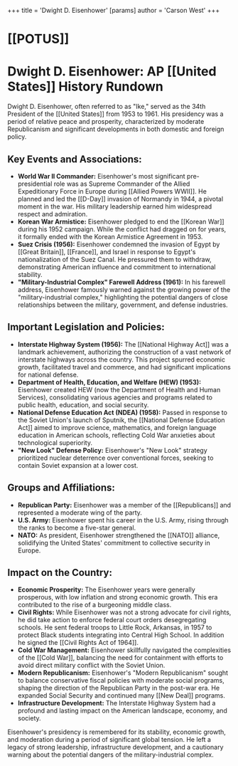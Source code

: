 +++
 title = 'Dwight D. Eisenhower'
[params]
	author = 'Carson West'
+++
# [[POTUS]]
# Dwight D. Eisenhower: AP [[United States]] History Rundown

Dwight D. Eisenhower, often referred to as "Ike," served as the 34th President of the [[United States]] from 1953 to 1961. His presidency was a period of relative peace and prosperity, characterized by moderate Republicanism and significant developments in both domestic and foreign policy.

## Key Events and Associations:

*   **World War II Commander:** Eisenhower's most significant pre-presidential role was as Supreme Commander of the Allied Expeditionary Force in Europe during [[Allied Powers WWII]]. He planned and led the [[D-Day]] invasion of Normandy in 1944, a pivotal moment in the war. His military leadership earned him widespread respect and admiration.
*   **Korean War Armistice:** Eisenhower pledged to end the [[Korean War]] during his 1952 campaign. While the conflict had dragged on for years, it formally ended with the Korean Armistice Agreement in 1953.
*   **Suez Crisis (1956):** Eisenhower condemned the invasion of Egypt by [[Great Britain]], [[France]], and Israel in response to Egypt's nationalization of the Suez Canal. He pressured them to withdraw, demonstrating American influence and commitment to international stability.
*   **"Military-Industrial Complex" Farewell Address (1961):** In his farewell address, Eisenhower famously warned against the growing power of the "military-industrial complex," highlighting the potential dangers of close relationships between the military, government, and defense industries.

## Important Legislation and Policies:

*   **Interstate Highway System (1956):** The [[National Highway Act]] was a landmark achievement, authorizing the construction of a vast network of interstate highways across the country. This project spurred economic growth, facilitated travel and commerce, and had significant implications for national defense.
*   **Department of Health, Education, and Welfare (HEW) (1953):** Eisenhower created HEW (now the Department of Health and Human Services), consolidating various agencies and programs related to public health, education, and social security.
*   **National Defense Education Act (NDEA) (1958):** Passed in response to the Soviet Union's launch of Sputnik, the [[National Defense Education Act]] aimed to improve science, mathematics, and foreign language education in American schools, reflecting Cold War anxieties about technological superiority.
*   **"New Look" Defense Policy:** Eisenhower's "New Look" strategy prioritized nuclear deterrence over conventional forces, seeking to contain Soviet expansion at a lower cost.

## Groups and Affiliations:

*   **Republican Party:** Eisenhower was a member of the [[Republicans]] and represented a moderate wing of the party.
*   **U.S. Army:** Eisenhower spent his career in the U.S. Army, rising through the ranks to become a five-star general.
*   **NATO:** As president, Eisenhower strengthened the [[NATO]] alliance, solidifying the United States' commitment to collective security in Europe.

## Impact on the Country:

*   **Economic Prosperity:** The Eisenhower years were generally prosperous, with low inflation and strong economic growth. This era contributed to the rise of a burgeoning middle class.
*   **Civil Rights:** While Eisenhower was not a strong advocate for civil rights, he did take action to enforce federal court orders desegregating schools. He sent federal troops to Little Rock, Arkansas, in 1957 to protect Black students integrating into Central High School. In addition he signed the [[Civil Rights Act of 1964]].
*   **Cold War Management:** Eisenhower skillfully navigated the complexities of the [[Cold War]], balancing the need for containment with efforts to avoid direct military conflict with the Soviet Union.
*   **Modern Republicanism:** Eisenhower's "Modern Republicanism" sought to balance conservative fiscal policies with moderate social programs, shaping the direction of the Republican Party in the post-war era. He expanded Social Security and continued many [[New Deal]] programs.
*   **Infrastructure Development:** The Interstate Highway System had a profound and lasting impact on the American landscape, economy, and society.

Eisenhower's presidency is remembered for its stability, economic growth, and moderation during a period of significant global tension. He left a legacy of strong leadership, infrastructure development, and a cautionary warning about the potential dangers of the military-industrial complex.
